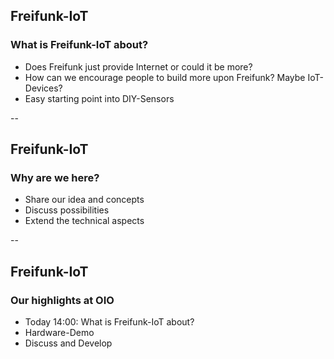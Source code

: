 ## Freifunk-IoT

### What is Freifunk-IoT about?

* Does Freifunk just provide Internet or could it be more?
* How can we encourage people to build more upon Freifunk? Maybe IoT-Devices?
* Easy starting point into DIY-Sensors

--

## Freifunk-IoT

### Why are we here?

* Share our idea and concepts
* Discuss possibilities
* Extend the technical aspects

--

## Freifunk-IoT

### Our highlights at OIO

* Today 14:00: What is Freifunk-IoT about?
* Hardware-Demo
* Discuss and Develop
